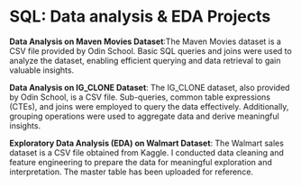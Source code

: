# SQL: Data analysis & EDA Projects
**Data Analysis on Maven Movies Dataset**:The Maven Movies dataset is a CSV file provided by Odin School. Basic SQL queries and joins were used to analyze the dataset, enabling efficient querying and data retrieval to gain valuable insights.


**Data Analysis on IG_CLONE Dataset**:  The IG_CLONE dataset, also provided by Odin School, is a CSV file. Sub-queries, common table expressions (CTEs), and joins were employed to query the data effectively. Additionally, grouping operations were used to aggregate data and derive meaningful insights.


**Exploratory Data Analysis (EDA) on Walmart Dataset**: The Walmart sales dataset is a CSV file obtained from Kaggle. I conducted data cleaning and feature engineering to prepare the data for meaningful exploration and interpretation. The master table has been uploaded for reference.

